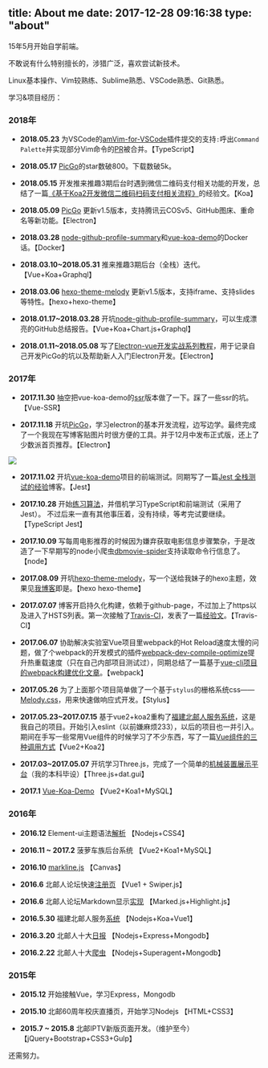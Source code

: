 title: About me
date: 2017-12-28 09:16:38
type: "about"
---

15年5月开始自学前端。

不敢说有什么特别擅长的，涉猎广泛，喜欢尝试新技术。

Linux基本操作、Vim较熟练、Sublime熟悉、VSCode熟悉、Git熟悉。

学习&项目经历：

### 2018年

- **2018.05.23** 为VSCode的[amVim-for-VSCode](https://github.com/aioutecism/amVim-for-VSCode)插件提交的支持`:`呼出`Command Palette`并实现部分Vim命令的[PR](https://github.com/aioutecism/amVim-for-VSCode/pull/199)被合并。【TypeScript】

- **2018.05.17** [PicGo](https://github.com/Molunerfinn/PicGo)的star数破800。下载数破5k。

- **2018.05.15** 开发推来推趣3期后台时遇到微信二维码支付相关功能的开发，总结了一篇[《基于Koa2开发微信二维码扫码支付相关流程》](https://molunerfinn.com/koa2-wechatpay/)的经验文。【Koa】

- **2018.05.09** [PicGo](https://github.com/Molunerfinn/PicGo) 更新v1.5版本，支持腾讯云COSv5、GitHub图床、重命名等新功能。【Electron】

- **2018.03.28** [node-github-profile-summary](https://github.com/Molunerfinn/node-github-profile-summary)和[vue-koa-demo](https://github.com/Molunerfinn/vue-koa-demo)的Docker话。【Docker】

- **2018.03.10~2018.05.31** 推来推趣3期后台（全栈）迭代。【Vue+Koa+Graphql】

- **2018.03.06** [hexo-theme-melody](https://github.com/Molunerfinn/hexo-theme-melody) 更新v1.5版本，支持iframe、支持slides等特性。【hexo+hexo-theme】

- **2018.01.17~2018.03.28** 开坑[node-github-profile-summary](https://github.com/Molunerfinn/node-github-profile-summary)，可以生成漂亮的GitHub总结报告。【Vue+Koa+Chart.js+Graphql】

- **2018.01.11~2018.05.08** 写了[Electron-vue开发实战系列教程](https://molunerfinn.com/tags/Electron-vue/)，用于记录自己开发PicGo的坑以及帮助新人入门Electron开发。【Electron】

### 2017年

- **2017.11.30** 抽空把vue-koa-demo的[ssr](https://github.com/Molunerfinn/vue-koa-demo/tree/ssr)版本做了一下。踩了一些ssr的坑。【Vue-SSR】

- **2017.11.18** 开坑[PicGo](https://github.com/Molunerfinn/PicGo)，学习electron的基本开发流程，边写边学。最终完成了一个我现在写博客贴图片时很方便的工具。并于12月中发布正式版，还上了少数派首页推荐。【Electron】

![](https://ws1.sinaimg.cn/large/8700af19ly1fmvr6uah8rj21z20vk7wh)

- **2017.11.02** 开坑[vue-koa-demo](https://github.com/Molunerfinn/vue-koa-demo)项目的前端测试。同期写了一篇[Jest 全栈测试的经验](https://molunerfinn.com/Use-Jest-To-Test-Vue-Koa/)博客。【Jest】

- **2017.10.28** 开始[练习算法](https://github.com/Molunerfinn/FE-Learning)，并借机学习TypeScript和前端测试（采用了Jest）。 不过后来一直有其他事压着，没有持续，等考完试要继续。【TypeScript Jest】

- **2017.10.09** 写每周电影推荐的时候因为嫌弃获取电影信息步骤繁杂，于是改造了一下早期写的node小爬虫[dbmovie-spider](https://github.com/Molunerfinn/dbmovie-spider)支持读取命令行信息了。【node】

- **2017.08.09** 开坑[hexo-theme-melody](https://github.com/Molunerfinn/hexo-theme-melody)，写一个送给我妹子的hexo主题，效果见[我博客](https://molunerfinn.com)即是。【hexo hexo-theme】

- **2017.07.07** 博客开启持久化构建，依赖于github-page，不过加上了https以及进入了HSTS列表。第一次接触了[Travis-CI](https://travis-ci.org/)，发表了一篇[经验文](https://molunerfinn.com/hexo-travisci-https/)。【Travis-CI】

- **2017.06.07** 协助解决实验室Vue项目里webpack的Hot Reload速度太慢的问题，做了个webpack的开发模式的插件[webpack-dev-compile-optimize](https://github.com/Molunerfinn/webpack-dev-compile-optimize)提升热重载速度（只在自己内部项目测试过），同期总结了一篇基于[vue-cli项目的webpack构建优化文章](https://molunerfinn.com/Webpack-Optimize/)。【webpack】

- **2017.05.26** 为了上面那个项目简单做了一个基于`stylus`的栅格系统css——[Melody.css](https://github.com/Molunerfinn/Melody.css)，用来快速做响应式开发。【Stylus】

- **2017.05.23~2017.07.15** 基于vue2+koa2重构了[福建北邮人服务系统](https://fj.teamsz.xyz/)，这是我自己的项目。开始引入eslint（以前嫌麻烦233），以后的项目也一并引入。期间在手写一些常用Vue组件的时候学习了不少东西，写了一篇[Vue组件的三种调用方式](https://molunerfinn.com/vue-components/)【Vue2+Koa2】

- **2017.03~2017.05.07** 开坑学习Three.js，完成了一个简单的[机械装置展示平台](https://github.com/Molunerfinn/Gear-system)（我的本科毕设）【Three.js+dat.gui】

- **2017.1** [Vue-Koa-Demo](https://github.com/Molunerfinn/vue-koa-demo) 【Vue2+Koa1+MySQL】

### 2016年

- **2016.12** Element-ui主题语法[解析](https://github.com/Molunerfinn/theme-default) 【Nodejs+CSS4】

- **2016.11 ~ 2017.2** 菠萝车族后台系统 【Vue2+Koa1+MySQL】

- **2016.10** [markline.js](https://github.com/Molunerfinn/markline.js) 【Canvas】

- **2016.6** 北邮人论坛快速[注册页](https://github.com/Molunerfinn/vue-mobile-learning-demo) 【Vue1 + Swiper.js】

- **2016.6** 北邮人论坛Markdown显示[实现](https://github.com/Molunerfinn/bbs-markdown) 【Marked.js+Highlight.js】

- **2016.5.30** 福建北邮人服务[系统](https://fj.teamsz.xyz/) 【Nodejs+Koa+Vue1】

- **2016.3.20** 北邮人十大[日报](http://topten.piegg.cn/) 【Nodejs+Express+Mongodb】

- **2016.2.22** 北邮人十大[爬虫](https://github.com/Molunerfinn/Nodejs-ByrTopTen) 【Nodejs+Superagent+Mongodb】

### 2015年

- **2015.12** 开始接触Vue，学习Express，Mongodb

- **2015.10** 北邮60周年校庆直播页，开始学习Nodejs 【HTML+CSS3】

- **2015.7 ~ 2015.8** 北邮IPTV新版页面开发。（维护至今）【jQuery+Bootstrap+CSS3+Gulp】

还需努力。